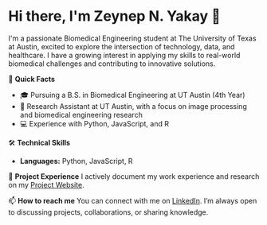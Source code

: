 # Hi there, I'm Zeynep N. Yakay 👋

I'm a passionate Biomedical Engineering student at The University of Texas at Austin, excited to explore the intersection of technology, data, and healthcare. I have a growing interest in applying my skills to real-world biomedical challenges and contributing to innovative solutions.

🚀 **Quick Facts**
- 🎓 Pursuing a B.S. in Biomedical Engineering at UT Austin (4th Year)
- 🔬 Research Assistant at UT Austin, with a focus on image processing and biomedical engineering research
- 💻 Experience with Python, JavaScript, and R

🛠 **Technical Skills**
- **Languages:** Python, JavaScript, R

🌟 **Project Experience**
I actively document my work experience and research on my [Project Website](https://sites.google.com/view/zeynepnyakay/projects).

📫 **How to reach me**
You can connect with me on [LinkedIn](https://www.linkedin.com/in/zeynep-yakay/). I’m always open to discussing projects, collaborations, or sharing knowledge.
